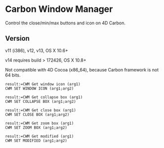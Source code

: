 Carbon Window Manager
=====================

Control the close/min/max buttons and icon on 4D Carbon.

Version
---
v11 (i386), v12, v13, OS X 10.6+

v14 requires build > 172426, OS X 10.8+

Not compatible with 4D Cocoa (x86_64), because Carbon framework is not 64 bits.

```
result:=CWM Get window icon (arg1)
CWM SET WINDOW ICON (arg1;arg2)

result:=CWM Get collapse box (arg1)
CWM SET COLLAPSE BOX (arg1;arg2)

result:=CWM Get close box (arg1)
CWM SET CLOSE BOX (arg1;arg2)

result:=CWM Get zoom box (arg1)
CWM SET ZOOM BOX (arg1;arg2)

result:=CWM Get modified (arg1)
CWM SET MODIFIED (arg1;arg2)
```
